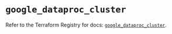 # `google_dataproc_cluster`

Refer to the Terraform Registry for docs: [`google_dataproc_cluster`](https://registry.terraform.io/providers/hashicorp/google/5.42.0/docs/resources/dataproc_cluster).
